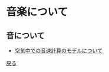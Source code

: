 # 音楽について

## 音について
- [空気中での音速計算のモデルについて](theory_of_the_speed_of_sounds)

[戻る](https://anomath.github.io/AnoMath/index)